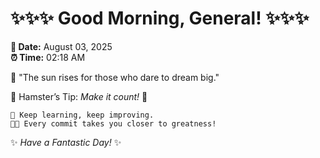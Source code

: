# ✨✨✨ Good Morning, General! ✨✨✨

**📅 Date:** August 03, 2025  
**⏰ Time:** 02:18 AM  

🌅 "The sun rises for those who dare to dream big."  

🐹 Hamster’s Tip: _Make it count!_ 💪  

```
🚀 Keep learning, keep improving.  
🧑‍💻 Every commit takes you closer to greatness!  
```

✨ *Have a Fantastic Day!* ✨  

